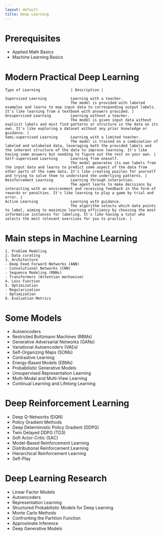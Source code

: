 ```yaml
---
layout: default
title: Deep Learning
---
```

# Prerequisites
- Applied Math Basics
- Machine Learning Basics

# Modern Practical Deep Learning
```
Type of Learning              | Description |

Supervised Learning           Learning with a teacher.
                              The model is provided with labeled examples and learns to map input data to corresponding output labels. It's like learning from a textbook with answers provided. |
Unsupervised Learning         Learning without a teacher.
                              The model is given input data without explicit labels and must find patterns or structure in the data on its own. It's like exploring a dataset without any prior knowledge or guidance. |
Semi-supervised Learning      Learning with a limited teacher.
                              The model is trained on a combination of labeled and unlabeled data, leveraging both the provided labels and the inherent structure of the data to improve learning. It's like having some answers but needing to figure out the rest on your own. |
Self-supervised Learning      Learning from oneself.
                              The model generates its own labels from the input data and learns to predict some aspect of the data from other parts of the same data. It's like creating puzzles for yourself and trying to solve them to understand the underlying patterns. |
Reinforcement Learning        Learning through interaction.
                              The agent learns to make decisions by interacting with an environment and receiving feedback in the form of rewards or penalties. It's like learning to play a game by trial and error. |
Active Learning               Learning with guidance.
                              The algorithm selects which data points to label, aiming to maximize learning efficiency by choosing the most informative instances for labeling. It's like having a tutor who selects the most relevant exercises for you to practice. |
````
# Main steps in Machine Learning 
```
1. Problem Modeling
2. Data curating
3. Architecture
- Deep Feed Forward Networks (ANN)
- Convolutional Networks (CNN)
- Sequence Modeling (RNNs)
- Transformers (Attention mechanism)
4. Loss Function
5. Optimization
- Regularization
- Optimization
6. Evaluation Metrics
```


# Some Models
- Autoencoders
- Restricted Boltzmann Machines (RBMs)
- Generative Adversarial Networks (GANs)
- Variational Autoencoders (VAEs)
- Self-Organizing Maps (SOMs)
- Contrastive Learning
- Energy-Based Models (EBMs)
- Probabilistic Generative Models
- Unsupervised Representation Learning
- Multi-Modal and Multi-View Learning
- Continual Learning and Lifelong Learning

# Deep Reinforcement Learning
- Deep Q-Networks (DQN)
- Policy Gradient Methods
- Deep Deterministic Policy Gradient (DDPG)
- Twin Delayed DDPG (TD3)
- Soft Actor-Critic (SAC)
- Model-Based Reinforcement Learning
- Distributional Reinforcement Learning
- Hierarchical Reinforcement Learning
- Self-Play

#  Deep Learning Research
- Linear Factor Models
- Autoencoders
- Representation Learning
- Structured Probabilistic Models for Deep Learning
- Monte Carlo Methods
- Confronting the Partition Function
- Approximate Inference
- Deep Generative Models


